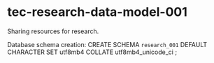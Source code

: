 # tec-research-data-model-001
Sharing resources for research.


Database schema creation:
CREATE SCHEMA `research_001` DEFAULT CHARACTER SET utf8mb4 COLLATE utf8mb4_unicode_ci ;
